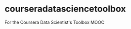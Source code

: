 courseradatasciencetoolbox
==========================

For the Coursera Data Scientist's Toolbox MOOC
